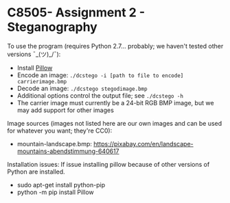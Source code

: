 # C8505- Assignment 2 - Steganography

To use the program (requires Python 2.7... probably; we haven't tested other versions ¯\_(ツ)_/¯):
* Install [Pillow](https://python-pillow.org/)
* Encode an image: `./dcstego -i [path to file to encode] carrierimage.bmp`
* Decode an image: `./dcstego stegodimage.bmp`
* Additional options control the output file; see `./dcstego -h`
* The carrier image must currently be a 24-bit RGB BMP image, but we may add support for other images

Image sources (images not listed here are our own images and can be used for whatever you want; they're CC0):
* mountain-landscape.bmp: https://pixabay.com/en/landscape-mountains-abendstimmung-640617

Installation issues:
    If issue installing pillow because of other versions of Python are installed.

* sudo apt-get install python-pip
* python -m pip install Pillow
